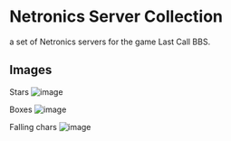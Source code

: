 # Netronics Server Collection
a set of Netronics servers for the game Last Call BBS.

## Images
Stars
![image](https://user-images.githubusercontent.com/63870842/180007619-59e37f2f-b0b8-47fd-8c6e-e54a3ea0507d.png)


Boxes
![image](https://user-images.githubusercontent.com/63870842/180007247-a1c42c17-4449-4fbd-b2ae-59bfa970d8e0.png)


Falling chars
![image](https://user-images.githubusercontent.com/63870842/180006631-660fa474-4a6a-41f4-b1fc-39e2e1e11c1f.png)
